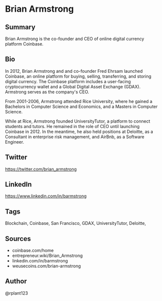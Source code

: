 # Brian Armstrong

## Summary
Brian Armstrong is the co-founder and CEO of online digital currency platform Coinbase.

## Bio
In 2012, Brian Armstrong and and co-founder Fred Ehrsam launched Coinbase, an online platform for buying, selling, transferring, and storing digital currency. The Coinbase platform includes a user-facing cryptocurrency wallet and a Global Digital Asset Exchange (GDAX). Armstrong serves as the company's CEO.

From 2001-2006, Armstrong attended Rice University, where he gained a Bachelors in Computer Science and Economics, and a Masters in Computer Science. 

While at Rice, Armstrong founded UniversityTutor, a platform to connect students and tutors. He remained in the role of CEO until launching Coinbase in 2012. In the meantime, he also held positions at Deloitte, as a Consultant in enterprise risk management, and AirBnb, as a Software Engineer. 

## Twitter
https://twitter.com/brian_armstrong

## LinkedIn
https://www.linkedin.com/in/barmstrong

## Tags
Blockchain, Coinbase, San Francisco, GDAX, UniversityTutor, Deloitte,

## Sources
- coinbase.com/home
- entrepreneur.wiki/Brian_Armstrong
- linkedin.com/in/barmstrong
- weusecoins.com/brian-armstrong

## Author
@rplant123
